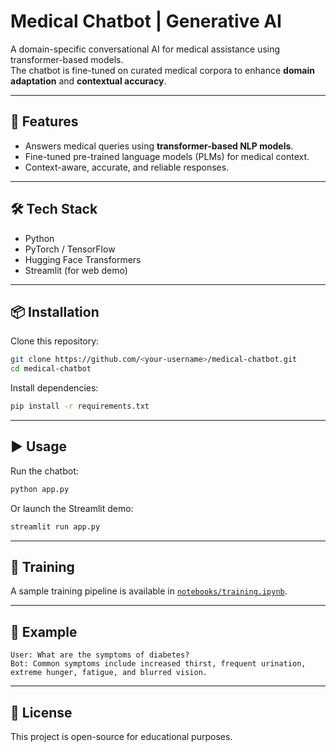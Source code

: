 # Medical Chatbot | Generative AI

A domain-specific conversational AI for medical assistance using transformer-based models.  
The chatbot is fine-tuned on curated medical corpora to enhance **domain adaptation** and **contextual accuracy**.

---

## 🚀 Features
- Answers medical queries using **transformer-based NLP models**.
- Fine-tuned pre-trained language models (PLMs) for medical context.
- Context-aware, accurate, and reliable responses.

---

## 🛠️ Tech Stack
- Python
- PyTorch / TensorFlow
- Hugging Face Transformers
- Streamlit (for web demo)

---

## 📦 Installation
Clone this repository:
```bash
git clone https://github.com/<your-username>/medical-chatbot.git
cd medical-chatbot
```

Install dependencies:
```bash
pip install -r requirements.txt
```

---

## ▶️ Usage
Run the chatbot:
```bash
python app.py
```

Or launch the Streamlit demo:
```bash
streamlit run app.py
```

---

## 📓 Training
A sample training pipeline is available in [`notebooks/training.ipynb`](notebooks/training.ipynb).

---

## 📌 Example
```
User: What are the symptoms of diabetes?
Bot: Common symptoms include increased thirst, frequent urination, extreme hunger, fatigue, and blurred vision.
```

---

## 📜 License
This project is open-source for educational purposes.
